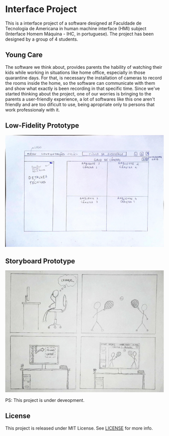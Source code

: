# Interface Project
This is a interface project of a software designed at Faculdade de Tecnologia de Americana in human machine interface (HMI) subject
(Interface Homem Máquina - IHC, in portuguese). The project has been designed by a group of 4 students.

## Young Care
The software we think about, provides parents the hability of watching their kids while working in situations like home office, especially in those
quarantine days. For that, is necessary the installation of cameras to record the rooms inside the home, so the software can communicate with them
and show what exactly is been recording in that specific time.
Since we've started thinking about the project, one of our worries is bringing to the parents a user-friendly experience, a lot of softwares like this
one aren't friendly and are too dificult to use, being apropriate only to persons that work professionaly with it.
  
## Low-Fidelity Prototype
<p align="center">
  <img src="docs/images/baixafidelidade.jpg" />
</p>

## Storyboard Prototype
<p align="center">
  <img src="docs/images/storyboard.jpg" />
</p>

PS: This project is under deveopment.

## License
This project is released under MIT License. See [LICENSE]('LICENSE') for more info.
